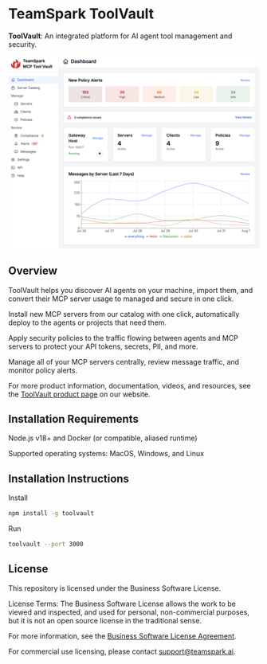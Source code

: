 # TeamSpark ToolVault

**ToolVault**: An integrated platform for AI agent tool management and security.

![ToolVault Dashboard](public/ss_dashboard.png)

## Overview

ToolVault helps you discover AI agents on your machine, import them, and convert their MCP server usage to managed and secure in one click.

Install new MCP servers from our catalog with one click, automatically deploy to the agents or projects that need them.

Apply security policies to the traffic flowing between agents and MCP servers to protect your API tokens, secrets, PII, and more.

Manage all of your MCP servers centrally, review message traffic, and monitor policy alerts.

For more product information, documentation, videos, and resources, see the [ToolVault product page](https://toolvault.ai/toolvault) on our website.

## Installation Requirements

Node.js v18+ and Docker (or compatible, aliased runtime)

Supported operating systems: MacOS, Windows, and Linux

## Installation Instructions

Install

```bash
npm install -g toolvault
```

Run

```bash
toolvault --port 3000
```

## License

This repository is licensed under the Business Software License.

License Terms: The Business Software License allows the work to be viewed and inspected, and used for personal, non-commercial purposes,
but it is not an open source license in the traditional sense. 

For more information, see the [Business Software License Agreement](LICENSE.md).

For commercial use licensing, please contact support@teamspark.ai.